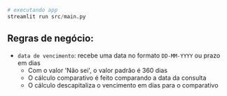 ```python
# executando app
streamlit run src/main.py  
```

## Regras de negócio:
- `data de vencimento`: recebe uma data no formato `DD-MM-YYYY` ou prazo em dias
  - Com o valor 'Não sei', o valor padrão é 360 dias
  - O cálculo comparativo é feito comparando a data da consulta
  - O cálculo descapitaliza o vencimento em dias para o comparativo
